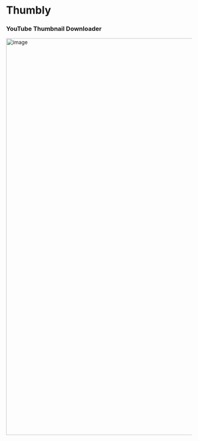 # Thumbly
### YouTube Thumbnail Downloader
<img width="1920" height="1074" alt="image" src="https://github.com/user-attachments/assets/8458dfe7-d6c3-450f-a064-5cedbde62653" />
